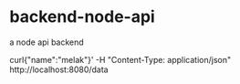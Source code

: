# backend-node-api

a node api backend

curl{"name":"melak"}' -H "Content-Type: application/json" http://localhost:8080/data
